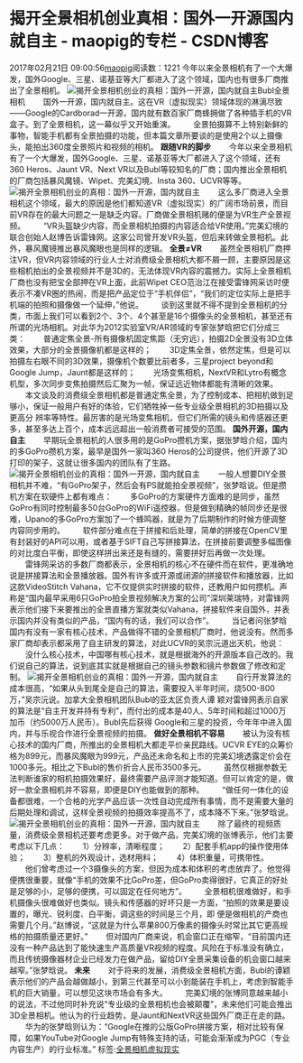 # 揭开全景相机创业真相：国外一开源国内就自主 - maopig的专栏 - CSDN博客
2017年02月21日 09:00:56[maopig](https://me.csdn.net/maopig)阅读数：1221
今年以来全景相机有了一个大爆发，国外Google、三星、诺基亚等大厂都进入了这个领域，国内也有很多厂商推出了全景相机。
![揭开全景相机创业的真相：国外一开源，国内就自主](http://n.sinaimg.cn/tech/crawl/20151201/lN_9-fxmcnkr7715227.jpg)Bubl全景相机
　　国外一开源，国内就自主。这在VR（虚拟现实）领域体现的淋漓尽致——Google的Cardborad一开源，国内就有数百家厂商蜂拥做了各种插手机的VR盒子。到了全景相机，这一幕似乎又开始重演。
　　全景拍摄算不上特别新鲜的事物，智能手机都有全景拍摄的功能，但本篇文章所要谈的是使用2个以上摄像头，能拍出360度全景照片和视频的相机。
**跟随VR的脚步**
　　今年以来全景相机有了一个大爆发，国外Google、三星、诺基亚等大厂都进入了这个领域，还有360 Heros、Jaunt VR、Next VR以及Bubl等较知名的厂商；国内推出全景相机的厂商包括暴风魔镜、Wipet、完美幻境、Insta 360、UCVR等等。
![揭开全景相机创业的真相：国外一开源，国内就自主](http://n.sinaimg.cn/tech/crawl/20151201/TjzG-fxmazmy2297673.jpg)
　　这么多厂商进入全景相机这个领域，最大的原因是他们都知道VR（虚拟现实）的广阔市场前景，而目前VR存在的最大问题之一是缺乏内容。厂商做全景相机赌的便是为VR生产全景视频。
　　“VR头盔缺少内容，而全景相机拍摄的内容适合给VR使用。”完美幻境的联合创始人赵博告诉雷锋网。这家公司曾开发VR头盔，但后来转做全景相机。此外，暴风魔镜推出暴风魔眼也是同样的逻辑。
**全景≠VR**
　　虽然全景相机厂商押注VR，但VR内容领域的行业人士对消费级全景相机大都不屑一顾，主要原因是这些相机拍出的全景视频并不是3D的，无法体现VR内容的震撼力。实际上全景相机厂商也没有把宝全部押在VR上面，此前Wipet CEO范治江在接受雷锋网采访时便表示不凑VR圈的热闹，而是把产品定位于“手机伴侣”，“我们的定位实际上是把手机端的拍照和摄像做一个延伸，”他说。
　　谈到这里就不得不提到全景相机的分类，市面上我们可以看到2个、3个、4个甚至是16个摄像头的全景相机，甚至还有所谓的光场相机。对此华为2012实验室VR/AR领域的专家张梦晗把它们分成三类：
　　普通定焦全景-所有摄像机固定焦距（无穷远），拍摄2D全景没有3D立体效果，大部分的全景摄像机都是这样的；
　　3D定焦全景，依然定焦，但是可以拍摄左右眼不同的3D效果，摄像机个数要比前者多，三星project beyond和Google Jump，Jaunt都是这样的；
　　光场变焦相机，NextVR和Lytro有概念机型，多次同步变焦拍摄然后汇聚为一帧，保证远近物体都能有清晰的效果。
　　本文谈及的消费级全景相机都是普通定焦全景，为了控制成本、把相机做到足够小，保证一般用户有好的体验，它们牺牲掉一些专业级全景相机的3D拍摄以及更高分 辨率等特性。最厉害的是光场变焦相机，但它们所需的镜头和传感器还更多，甚至多达上百个，成本远远超出一般消费者可接受的范围。
**国外开源，国内自主**
　　早期玩全景相机的人很多用的是GoPro攒机方案，据张梦晗介绍，国内的多GoPro攒机方案，最早是国外一家叫360 Heros的公司提供，他们开源了3D打印的架子，这就让很多国内的团队有了生路。
![揭开全景相机创业的真相：国外一开源，国内就自主](http://n.sinaimg.cn/tech/crawl/20151201/Q9aM-fxmcnkr7715229.png)
　　一般人想要DIY全景相机并不难，“有GoPro架子，然后会有PS就能拍全景视频”，张梦晗说。但是攒机方案在软硬件上都有难点：
　　多GoPro的方案硬件方面难的是同步，虽然GoPro有同时控制最多50台GoPro的WiFi遥控器，但是做到精确的帧同步还是很难，Upano的多GoPro方案加了一个蜂鸣器，就是为了后期制作的时候方便调整内容同步用的。
　　软件部分难点在于拼接和后处理，简单的拼接在OpenCV里有封装好的API可以用，或者基于SIFT自己写拼接算法，在拼接前要调整多幅图像的对比度白平衡，即使这样拼出来还是有缝的，需要拼好后再做一次处理。
　　雷锋网采访的多数厂商都表示，全景相机的核心不在硬件而在软件，更准确地说是拼接算法和全景播放器。国外有许多或开源或闭源的拼接软件和播放器，比如这款VideoStitch Vahana，它不仅提供实时拼接的软件，还教用户如何攒机。声称是“国内最早采用6只GoPro拍全景视频解决方案的公司”深圳莱瑞特，对雷锋网表示他们接下来要推出的全景直播方案就类似Vahana，拼接软件来自国外，并表示国内并没有类似的产品，“国内有的话，我们可以合作”。
　　当记者问张梦晗国内有没有一家有核心技术，产品做得不错的全景相机厂商时，他说没有。然而多家厂商却表示都采用了自主研发的算法，对此UCVR的吴宗沅道出天机，他说：
　　没什么核心技术，中国哪有核心技术，就是根据海外的开源版本自己改的。我们说自己的算法，说到底其实就是根据自己的镜头参数和镜片参数做了修改和定制。
![揭开全景相机创业的真相：国外一开源，国内就自主](http://n.sinaimg.cn/tech/crawl/20151201/wgfy-fxmazmy2297679.jpg)
　　自行开发算法的成本很高，“如果从头到尾全是自己的算法，需要投入半年时间，烧500-800万，”吴宗沅说。加拿大全景相机团队Bubl的亚太区负责人谭 颖对雷锋网表示自家的算法是“自主开发并持有专利”，而付出的成本是40人、5年时间和超过1000万加币（约5000万人民币）。Bubl先后获得 Google和三星的投资，今年年中进入国内，并与乐视合作进行全景视频的拍摄。
**做好全景相机不容易**
　　被认为没有核心技术的国内厂商，所推出的全景相机大都走平价亲民路线。UCVR EYE的众筹价格为899元，而暴风魔眼为999元，产品还未命名和上市的完美幻境透露定价会在1000多元。相比之下Bubl的售价折合人民币3500多元。
　　虽然仅根据参数无法判断谁家的相机拍摄效果好，最终需要产品评测才能知道。但可以肯定的是，做好一款全景相机并不容易，即便是DIY也能做到的那种。
　　“做任何一体化的设备都很难，一个合格的光学产品应该一次性自动完成所有事情，而不是需要大量的后期处理和调试，这样全景视频的拍摄效率提高不了，成本降不下来。”张梦晗说。
![揭开全景相机创业的真相：国外一开源，国内就自主](http://n.sinaimg.cn/tech/crawl/20151201/noqz-fxmazmy2297682.jpg)
　　除了最终的视频质量，消费级全景相机还要考虑更多。对于做产品，完美幻境的张博表示，他们主要考虑以下几点：
　　1）分辨率，清晰程度；
　　2）配套手机app的操作使用体验；
　　3）整机的外观设计，选材用料；
　　4）体积重量，可携带性。
　　他们曾考虑过一个3摄像头的方案，但因为成本和体积的考虑放弃了。他觉得便携很重要，就像“手机的效果不比GoPro差，但GoPro卖得很好，它真正的好处是足够的小，足够的便携，可以固定在任何地方”。
　　全景相机很难做好，和手机摄像头很难做好也类似。镜头和传感器的好坏只是一方面，“拍照的效果是要设置的，曝光、锐利度、白平衡，调这些的时间是三个月，即 便是做相机的产商也需要几个月。”赵博说，“这就是为什么苹果800万像素的摄像头时常比其它更高规格的拍摄质量还更好。”
　　但对国内厂商来说，机会窗口正在缩窄，“目前国内还没有一种产品达到了能快速生产高质量VR视频的程度。风险在于标准没有确立，而且传统摄像器材企业已经发力在做产品，留给DIY全景采集设备的机会窗口越来越窄。”张梦晗说。
**未来**
　　对于将来的发展，消费级全景相机方面，Bubl的谭颖表示他们的产品会越做越小，到第三代甚至可以小到能装在手机上，考虑到智能手机的巨大销量，可以想见这块市场会有多大。
　　完美幻境的张博同意越来越小的说法，不过他同时补充说“专业级的全景相机也会被颠覆”，未来他们可能会推出3D全景相机。他认为的行业趋势，是Jaunt和NextVR这些国外厂商正在走的路。
　　华为的张梦晗则认为：“Google在推的公版GoPro拼接方案，相对比较有保障，如果YouTube对Google Jump有特殊支持的话，可能会渐渐成为PGC（专业内容生产）的行业标准。”
标签:[全景相机](http://tags.tech.sina.com.cn/%E5%85%A8%E6%99%AF%E7%9B%B8%E6%9C%BA)[虚拟现实](http://tags.tech.sina.com.cn/%E8%99%9A%E6%8B%9F%E7%8E%B0%E5%AE%9E)

